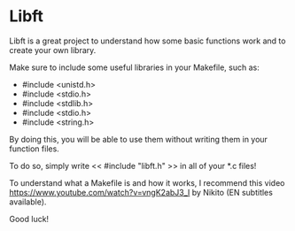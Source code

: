 # Libft

Libft is a great project to understand how some basic functions work and to create your own library. 

Make sure to include some useful libraries in your Makefile, such as:
- #include <unistd.h>
- #include <stdio.h>
- #include <stdlib.h>
- #include <stdio.h>
- #include <string.h>

By doing this, you will be able to use them without writing them in your function files.

To do so, simply write    << #include "libft.h" >> in all of your *.c files!

To understand what a Makefile is and how it works, I recommend this video 
https://www.youtube.com/watch?v=vngK2abJ3_I by Nikito (EN subtitles available).

Good luck!
